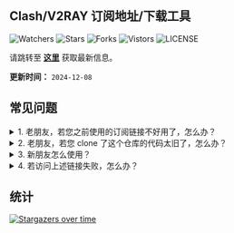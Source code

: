 ## Clash/V2RAY 订阅地址/下载工具
![Watchers](https://img.shields.io/github/watchers/openrunner/clash-freenode) ![Stars](https://img.shields.io/github/stars/openrunner/clash-freenode) ![Forks](https://img.shields.io/github/forks/openrunner/clash-freenode) ![Vistors](https://visitor-badge.laobi.icu/badge?page_id=openrunner.clash-freenode) ![LICENSE](https://img.shields.io/badge/license-CC%20BY--SA%204.0-green.svg)

请跳转至 [**这里**](https://free.datiya.com/) 获取最新信息。

**更新时间：** `2024-12-08`

## 常见问题

<details>
<summary>1. 老朋友，若您之前使用的订阅链接不好用了，怎么办？</summary>
请从 <a href="https://free.datiya.com/">这里</a> 获取新地址。
</details>
<details>
<summary>2. 老朋友，若您 clone 了这个仓库的代码太旧了，怎么办？</summary>
请通过 sync 获取最新代码。
</details>
<details>
<summary>3. 新朋友怎么使用？</summary>
请从 <a href="https://free.datiya.com/">这里</a> 获取新地址。
</details>
<details>
<summary>4. 若访问上述链接失败，怎么办？</summary>
请在此仓库提 ISSUE 让我们知道。
</details>

## 统计

[![Stargazers over time](https://starchart.cc/openrunner/clash-freenode.svg)](https://starchart.cc/openrunner/clash-freenode)
